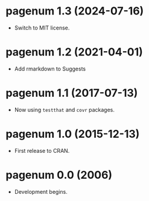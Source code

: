 # pagenum 1.3 (2024-07-16)

* Switch to MIT license.


# pagenum 1.2 (2021-04-01)

* Add rmarkdown to Suggests


# pagenum 1.1 (2017-07-13)

* Now using `testthat` and `covr` packages.


# pagenum 1.0 (2015-12-13)

* First release to CRAN.


# pagenum 0.0 (2006)

* Development begins.

